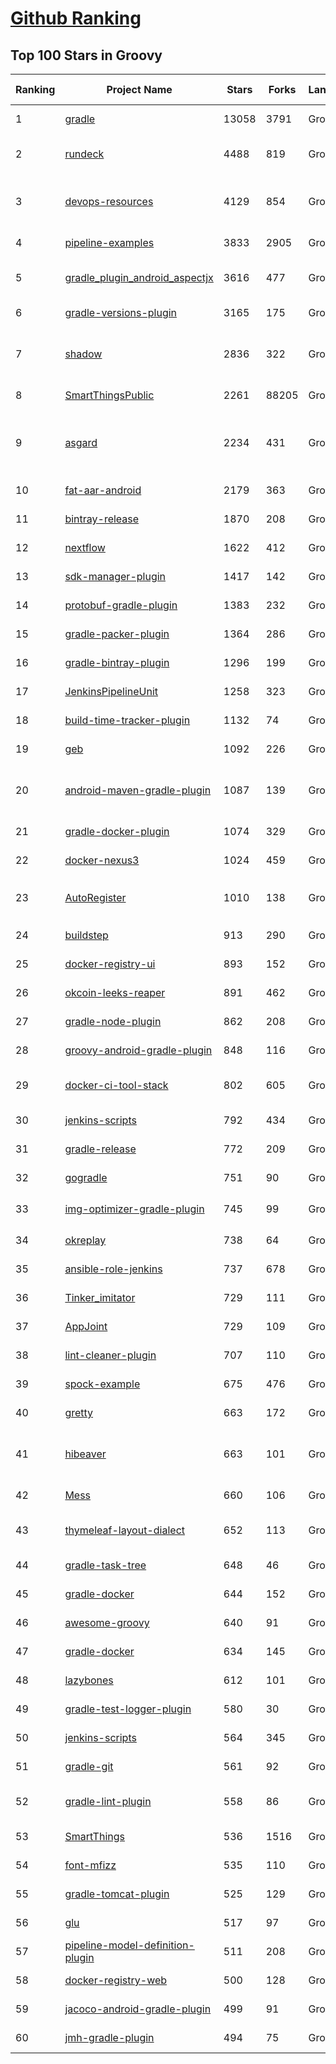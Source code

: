 [Github Ranking](../README.md)
==========

## Top 100 Stars in Groovy

| Ranking | Project Name | Stars | Forks | Language | Open Issues | Description | Last Commit |
| ------- | ------------ | ----- | ----- | -------- | ----------- | ----------- | ----------- |
| 1 | [gradle](https://github.com/gradle/gradle) | 13058 | 3791 | Groovy | 1996 | Adaptable, fast automation for all | 2022-02-20T02:01:55Z |
| 2 | [rundeck](https://github.com/rundeck/rundeck) | 4488 | 819 | Groovy | 514 | Enable Self-Service Operations: Give specific users access to your existing tools, services, and scripts | 2022-02-18T19:14:50Z |
| 3 | [devops-resources](https://github.com/bregman-arie/devops-resources) | 4129 | 854 | Groovy | 6 | DevOps resources - Linux, Jenkins, AWS, SRE, Prometheus, Docker, Python, Ansible, Git, Kubernetes, Terraform, OpenStack, SQL, NoSQL, Azure, GCP | 2022-01-25T07:30:08Z |
| 4 | [pipeline-examples](https://github.com/jenkinsci/pipeline-examples) | 3833 | 2905 | Groovy | 0 | A collection of examples, tips and tricks and snippets of scripting for the Jenkins Pipeline plugin | 2022-02-02T03:32:07Z |
| 5 | [gradle_plugin_android_aspectjx](https://github.com/HujiangTechnology/gradle_plugin_android_aspectjx) | 3616 | 477 | Groovy | 146 | A Android gradle plugin that effects AspectJ on Android project and can hook methods in Kotlin, aar and jar file. | 2021-09-15T07:40:48Z |
| 6 | [gradle-versions-plugin](https://github.com/ben-manes/gradle-versions-plugin) | 3165 | 175 | Groovy | 70 | Gradle plugin to discover dependency updates | 2022-02-04T05:26:09Z |
| 7 | [shadow](https://github.com/johnrengelman/shadow) | 2836 | 322 | Groovy | 200 | Gradle plugin to create fat/uber JARs, apply file transforms, and relocate packages for applications and libraries. Gradle version of Maven's Shade plugin. | 2022-02-16T02:15:42Z |
| 8 | [SmartThingsPublic](https://github.com/SmartThingsCommunity/SmartThingsPublic) | 2261 | 88205 | Groovy | 58 | SmartThings open-source DeviceTypeHandlers and SmartApps code | 2022-02-19T12:01:05Z |
| 9 | [asgard](https://github.com/Netflix/asgard) | 2234 | 431 | Groovy | 87 | [Asgard is deprecated at Netflix. We use Spinnaker ( www.spinnaker.io ).] Web interface for application deployments and cloud management in Amazon Web Services (AWS). Binary download: http://github.com/Netflix/asgard/releases | 2017-08-09T13:59:02Z |
| 10 | [fat-aar-android](https://github.com/kezong/fat-aar-android) | 2179 | 363 | Groovy | 115 | A gradle plugin that merge dependencies into the final aar file works with AGP 3.+ | 2022-02-17T03:42:15Z |
| 11 | [bintray-release](https://github.com/novoda/bintray-release) | 1870 | 208 | Groovy | 0 | A helper for releasing from gradle up to bintray | 2022-02-11T06:01:47Z |
| 12 | [nextflow](https://github.com/nextflow-io/nextflow) | 1622 | 412 | Groovy | 158 | A DSL for data-driven computational pipelines | 2022-02-19T11:18:42Z |
| 13 | [sdk-manager-plugin](https://github.com/JakeWharton/sdk-manager-plugin) | 1417 | 142 | Groovy | 33 | DEPRECATED Gradle plugin which downloads and manages your Android SDK. | 2016-10-07T23:07:08Z |
| 14 | [protobuf-gradle-plugin](https://github.com/google/protobuf-gradle-plugin) | 1383 | 232 | Groovy | 62 | Protobuf Plugin for Gradle | 2022-02-18T16:09:55Z |
| 15 | [gradle-packer-plugin](https://github.com/mcxiaoke/gradle-packer-plugin) | 1364 | 286 | Groovy | 2 | Android渠道打包工具 | 2019-01-23T04:53:39Z |
| 16 | [gradle-bintray-plugin](https://github.com/bintray/gradle-bintray-plugin) | 1296 | 199 | Groovy | 158 | None | 2021-01-15T07:39:45Z |
| 17 | [JenkinsPipelineUnit](https://github.com/jenkinsci/JenkinsPipelineUnit) | 1258 | 323 | Groovy | 87 | Framework for unit testing Jenkins pipelines  | 2022-02-18T08:24:05Z |
| 18 | [build-time-tracker-plugin](https://github.com/passy/build-time-tracker-plugin) | 1132 | 74 | Groovy | 20 | Gradle plugin to continuously track and report your build times | 2019-05-28T13:34:49Z |
| 19 | [geb](https://github.com/geb/geb) | 1092 | 226 | Groovy | 0 | Very Groovy Browser Automation | 2022-01-13T12:25:46Z |
| 20 | [android-maven-gradle-plugin](https://github.com/dcendents/android-maven-gradle-plugin) | 1087 | 139 | Groovy | 28 | Abandoned. This is now supported by the android build plugin: https://developer.android.com/studio/build/maven-publish-plugin | 2020-05-18T14:16:50Z |
| 21 | [gradle-docker-plugin](https://github.com/bmuschko/gradle-docker-plugin) | 1074 | 329 | Groovy | 14 | Gradle plugin for managing Docker images and containers. | 2022-02-01T15:38:28Z |
| 22 | [docker-nexus3](https://github.com/sonatype/docker-nexus3) | 1024 | 459 | Groovy | 0 | Dockerized version of Nexus Repo Manager 3 | 2022-02-09T17:51:08Z |
| 23 | [AutoRegister](https://github.com/luckybilly/AutoRegister) | 1010 | 138 | Groovy | 10 | 基于字节码插桩，在Android中实现跨module自动注册的gradle插件，可用于模块解耦。已应用于ARouter和CC | 2022-01-05T02:33:29Z |
| 24 | [buildstep](https://github.com/progrium/buildstep) | 913 | 290 | Groovy | 10 | Buildstep uses Docker and Buildpacks to build applications like Heroku | 2018-06-11T16:57:09Z |
| 25 | [docker-registry-ui](https://github.com/atcol/docker-registry-ui) | 893 | 152 | Groovy | 36 | A web frontend/UI for easy private/local Docker Registry integration | 2020-05-18T20:32:50Z |
| 26 | [okcoin-leeks-reaper](https://github.com/richox/okcoin-leeks-reaper) | 891 | 462 | Groovy | 9 | OKCoin韭菜收割机 | 2017-02-08T08:27:40Z |
| 27 | [gradle-node-plugin](https://github.com/srs/gradle-node-plugin) | 862 | 208 | Groovy | 176 | Gradle plugin for integrating NodeJS in your build. :rocket: | 2021-03-25T18:02:23Z |
| 28 | [groovy-android-gradle-plugin](https://github.com/groovy/groovy-android-gradle-plugin) | 848 | 116 | Groovy | 3 | A Gradle plugin to support the Groovy language for building Android apps | 2020-03-23T17:05:12Z |
| 29 | [docker-ci-tool-stack](https://github.com/marcelbirkner/docker-ci-tool-stack) | 802 | 605 | Groovy | 8 | Docker Infrastructure via docker-compose (Jenkins, SonarQube, Nexus, GitLab, Selenium Grid) | 2020-12-13T08:47:36Z |
| 30 | [jenkins-scripts](https://github.com/jenkinsci/jenkins-scripts) | 792 | 434 | Groovy | 2 | Scripts in Groovy, shell, Ruby, Python, whatever for managing/interacting with Jenkins | 2020-05-06T09:40:27Z |
| 31 | [gradle-release](https://github.com/researchgate/gradle-release) | 772 | 209 | Groovy | 116 | gradle-release is a plugin for providing a Maven-like release process for projects using Gradle | 2021-03-13T02:29:07Z |
| 32 | [gogradle](https://github.com/gogradle/gogradle) | 751 | 90 | Groovy | 92 | A Gradle Plugin Providing Full Support for Go | 2021-10-11T18:44:58Z |
| 33 | [img-optimizer-gradle-plugin](https://github.com/chenenyu/img-optimizer-gradle-plugin) | 745 | 99 | Groovy | 0 | 一款用于优化png图片的gradle插件，有效减少APK体积，支持极限压缩和无损压缩。 | 2021-04-20T12:48:59Z |
| 34 | [okreplay](https://github.com/airbnb/okreplay) | 738 | 64 | Groovy | 17 | 📼 Record and replay OkHttp network interaction in your tests. | 2022-01-10T21:25:16Z |
| 35 | [ansible-role-jenkins](https://github.com/geerlingguy/ansible-role-jenkins) | 737 | 678 | Groovy | 5 | Ansible Role - Jenkins CI | 2022-02-03T09:19:21Z |
| 36 | [Tinker_imitator](https://github.com/zzz40500/Tinker_imitator) | 729 | 111 | Groovy | 6 | (UNMAINTAINED)微信热更新方案实践 | 2017-02-07T03:40:40Z |
| 37 | [AppJoint](https://github.com/PrototypeZ/AppJoint) | 729 | 109 | Groovy | 12 | 🔧 Cross module Android development made easy! | 2019-08-20T02:52:28Z |
| 38 | [lint-cleaner-plugin](https://github.com/marcoRS/lint-cleaner-plugin) | 707 | 110 | Groovy | 9 | A Gradle Plugin that removes unused resources in Android projects. | 2019-02-04T00:08:29Z |
| 39 | [spock-example](https://github.com/spockframework/spock-example) | 675 | 476 | Groovy | 0 | Spock example specifications along with ready-to-go Gradle and Maven builds | 2022-02-16T15:34:41Z |
| 40 | [gretty](https://github.com/akhikhl/gretty) | 663 | 172 | Groovy | 228 | Advanced gradle plugin for running web-apps on jetty and tomcat. | 2021-03-05T16:27:48Z |
| 41 | [hibeaver](https://github.com/BryanSharp/hibeaver) | 663 | 101 | Groovy | 14 | HiBeaver is a gradle plugin for java byte code manipulation and AOP design by modifying project byte code during build of the package, or modifying byte code within Jar independently. | 2019-10-15T08:23:57Z |
| 42 | [Mess](https://github.com/eleme/Mess) | 660 | 106 | Groovy | 10 | a gradle plugin for minifying activities, services, receivers, providers and custom view | 2020-10-01T23:49:31Z |
| 43 | [thymeleaf-layout-dialect](https://github.com/ultraq/thymeleaf-layout-dialect) | 652 | 113 | Groovy | 7 | A dialect for Thymeleaf that lets you build layouts and reusable templates in order to improve code reuse | 2022-02-17T10:33:03Z |
| 44 | [gradle-task-tree](https://github.com/dorongold/gradle-task-tree) | 648 | 46 | Groovy | 5 | Gradle plugin that adds a 'taskTree' task that prints task dependency tree | 2021-07-05T20:31:48Z |
| 45 | [gradle-docker](https://github.com/Transmode/gradle-docker) | 644 | 152 | Groovy | 76 | A Gradle plugin to build Docker images from the build script. | 2020-08-20T11:48:11Z |
| 46 | [awesome-groovy](https://github.com/kdabir/awesome-groovy) | 640 | 91 | Groovy | 1 | A curated list of awesome groovy libraries, frameworks and resources | 2019-09-21T13:03:11Z |
| 47 | [gradle-docker](https://github.com/palantir/gradle-docker) | 634 | 145 | Groovy | 107 | a Gradle plugin for orchestrating docker builds and pushes. | 2022-02-18T03:10:23Z |
| 48 | [lazybones](https://github.com/pledbrook/lazybones) | 612 | 101 | Groovy | 52 | A simple project creation tool that uses packaged project templates. | 2020-10-13T10:40:55Z |
| 49 | [gradle-test-logger-plugin](https://github.com/radarsh/gradle-test-logger-plugin) | 580 | 30 | Groovy | 14 | A Gradle plugin for printing beautiful logs on the console while running tests | 2022-02-16T13:19:29Z |
| 50 | [jenkins-scripts](https://github.com/cloudbees/jenkins-scripts) | 564 | 345 | Groovy | 11 | None | 2022-02-01T07:18:57Z |
| 51 | [gradle-git](https://github.com/ajoberstar/gradle-git) | 561 | 92 | Groovy | 0 | Git plugin for Gradle | 2018-10-05T00:29:26Z |
| 52 | [gradle-lint-plugin](https://github.com/nebula-plugins/gradle-lint-plugin) | 558 | 86 | Groovy | 89 | A pluggable and configurable linter tool for identifying and reporting on patterns of misuse or deprecations in Gradle scripts.  | 2022-02-18T02:31:29Z |
| 53 | [SmartThings](https://github.com/krlaframboise/SmartThings) | 536 | 1516 | Groovy | 0 | None | 2022-02-09T05:17:52Z |
| 54 | [font-mfizz](https://github.com/fizzed/font-mfizz) | 535 | 110 | Groovy | 45 | Font Mfizz - Vector Icons for Technology and Software Geeks | 2021-05-11T03:09:39Z |
| 55 | [gradle-tomcat-plugin](https://github.com/bmuschko/gradle-tomcat-plugin) | 525 | 129 | Groovy | 34 | Gradle plugin supporting deployment of your web application to an embedded Tomcat web container | 2022-02-10T13:35:08Z |
| 56 | [glu](https://github.com/pongasoft/glu) | 517 | 97 | Groovy | 73 | Deployment Automation Platform | 2016-03-08T11:31:57Z |
| 57 | [pipeline-model-definition-plugin](https://github.com/jenkinsci/pipeline-model-definition-plugin) | 511 | 208 | Groovy | 0 | None | 2022-02-09T08:05:09Z |
| 58 | [docker-registry-web](https://github.com/mkuchin/docker-registry-web) | 500 | 128 | Groovy | 38 | Web UI for private docker registry v2 | 2022-02-08T08:42:02Z |
| 59 | [jacoco-android-gradle-plugin](https://github.com/arturdm/jacoco-android-gradle-plugin) | 499 | 91 | Groovy | 30 | Gradle plugin that creates JaCoCo test reports for Android unit tests | 2022-01-19T22:25:55Z |
| 60 | [jmh-gradle-plugin](https://github.com/melix/jmh-gradle-plugin) | 494 | 75 | Groovy | 67 | Integrates the JMH benchmarking framework with Gradle | 2021-12-16T19:45:34Z |

